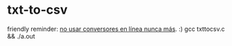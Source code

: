 # txt-to-csv
friendly reminder: [no usar conversores en línea nunca más](https://www.pcrisk.es/guias-de-desinfeccion/10038-redlinestealer-malware "Información sobre RedlineStealer Malware"). :)
gcc txttocsv.c && ./a.out
